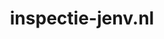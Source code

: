 ---
layout: post
title:  "inspectie-jenv.nl"
internal_url:  "/data/inspectie-jenv.nl.html"
categories: dutchgov
---